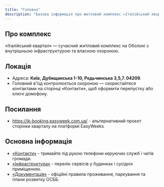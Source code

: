 ```yaml
---
title: "Головна"
description: "Базова інформація про житловий комплекс «Італійський квартал» у Києві."
---
```


## Про комплекс
«Італійський квартал» — сучасний житловий комплекс на Оболоні з внутрішньою інфраструктурою та власною охороною.

## Локація
- Адреса: **Київ, Дубищанська 1-10, Редьчинська 3,5,7. 04209**.
- Головний в’їзд контролюється охороною — скористайтеся контактами на сторінці «Контакти», щоб оформити перепустку або ключі домофону.

## Посилання
- https://ik-booking.easyweek.com.ua/ - альтернативний проєкт сторінки кварталу на платформі EasyWeeks

## Основна інформація
- [«Контакти»](./contacts) - тримайте під рукою телефони керуючих служб і чатів громади.
- [«Інфраструктура»](./infrastructure) - перелік сервісів у будинках і сусідніх приміщеннях.
- [«Документація»](./docs) - офіційні правила проживання, паркування та плани розвитку ОСББ.
